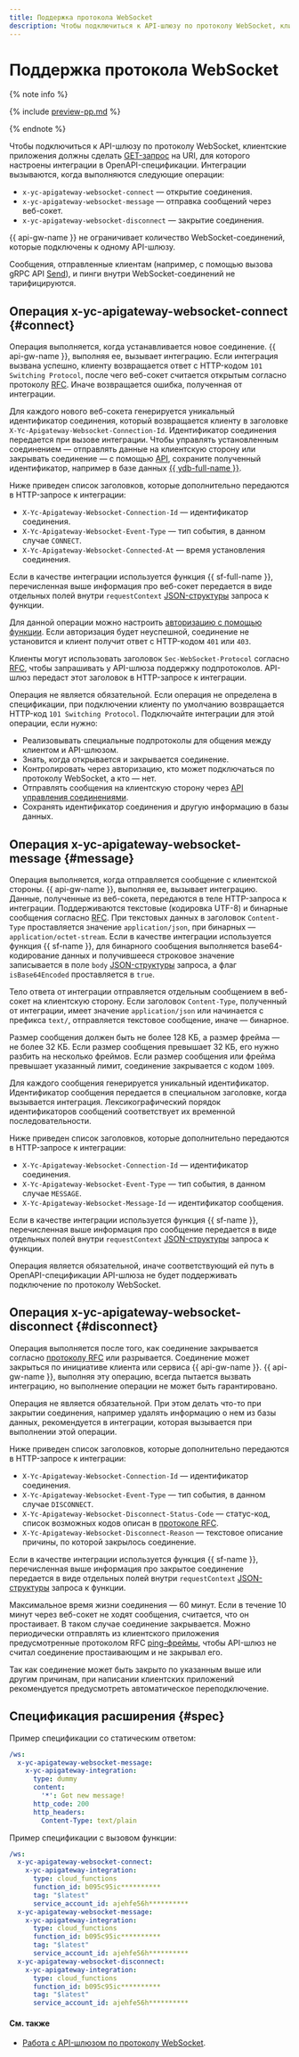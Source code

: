 ```yaml
---
title: Поддержка протокола WebSocket
description: Чтобы подключиться к API-шлюзу по протоколу WebSocket, клиентские приложения должны сделать GET-запрос на URI, для которого настроены интеграции в OpenAPI-спецификации.
---
```


# Поддержка протокола WebSocket

{% note info %}

{% include [preview-pp.md](../../../_includes/preview-pp.md) %}

{% endnote %}

Чтобы подключиться к API-шлюзу по протоколу WebSocket, клиентские приложения должны сделать [GET-запрос](https://www.rfc-editor.org/rfc/rfc6455#section-1.3) на URI, для которого настроены интеграции в OpenAPI-спецификации. Интеграции вызываются, когда выполняются следующие операции:
* `x-yc-apigateway-websocket-connect` — открытие соединения.
* `x-yc-apigateway-websocket-message` — отправка сообщений через веб-сокет.
* `x-yc-apigateway-websocket-disconnect` — закрытие соединения.

{{ api-gw-name }} не ограничивает количество WebSocket-соединений, которые подключены к одному API-шлюзу.

Сообщения, отправленные клиентам (например, с помощью вызова gRPC API [Send](../../apigateway/websocket/api-ref/grpc/Connection/send.md)), и пинги внутри WebSocket-соединений не тарифицируются.

## Операция x-yc-apigateway-websocket-connect {#connect}

Операция выполняется, когда устанавливается новое соединение. {{ api-gw-name }}, выполняя ее, вызывает интеграцию. Если интеграция вызвана успешно, клиенту возвращается ответ с HTTP-кодом `101 Switching Protocol`, после чего веб-сокет считается открытым согласно протоколу [RFC](https://www.rfc-editor.org/rfc/rfc6455#page-12). Иначе возвращается ошибка, полученная от интеграции.

Для каждого нового веб-сокета генерируется уникальный идентификатор соединения, который возвращается клиенту в заголовке `X-Yc-Apigateway-Websocket-Connection-Id`. Идентификатор соединения передается при вызове интеграции. Чтобы управлять установленным соединением — отправлять данные на клиентскую сторону или закрывать соединение — с помощью [API](../../api-ref/websocket/authentication.md), сохраните полученный идентификатор, например в базе данных [{{ ydb-full-name }}](../../../ydb/).

Ниже приведен список заголовков, которые дополнительно передаются в HTTP-запросе к интеграции:
* `X-Yc-Apigateway-Websocket-Connection-Id` — идентификатор соединения.
* `X-Yc-Apigateway-Websocket-Event-Type` — тип события, в данном случае `CONNECT`.
* `X-Yc-Apigateway-Websocket-Connected-At` — время установления соединения.

Если в качестве интеграции используется функция {{ sf-full-name }}, перечисленная выше информация про веб-сокет передается в виде отдельных полей внутри `requestContext` [JSON-структуры](../../../functions/concepts/function-invoke.md#request) запроса к функции.

Для данной операции можно настроить [авторизацию с помощью функции](../extensions/function-authorizer.md). Если авторизация будет неуспешной, соединение не установится и клиент получит ответ с HTTP-кодом `401` или `403`.

Клиенты могут использовать заголовок `Sec-WebSocket-Protocol` согласно [RFC](https://www.rfc-editor.org/rfc/rfc6455#page-12), чтобы запрашивать у API-шлюза поддержку подпротоколов. API-шлюз передаст этот заголовок в HTTP-запросе к интеграции.

Операция не является обязательной. Если операция не определена в спецификации, при подключении клиенту по умолчанию возвращается HTTP-код `101 Switching Protocol`. Подключайте интеграции для этой операции, если нужно:
* Реализовывать специальные подпротоколы для общения между клиентом и API-шлюзом.
* Знать, когда открывается и закрывается соединение.
* Контролировать через авторизацию, кто может подключаться по протоколу WebSocket, а кто — нет.
* Отправлять сообщения на клиентскую сторону через [API управления соединениями](../../api-ref/websocket/authentication.md).
* Сохранять идентификатор соединения и другую информацию в базы данных.

## Операция x-yc-apigateway-websocket-message {#message}

Операция выполняется, когда отправляется сообщение с клиентской стороны. {{ api-gw-name }}, выполняя ее, вызывает интеграцию. Данные, полученные из веб-сокета, передаются в теле HTTP-запроса к интеграции. Поддерживаются текстовые (кодировка UTF-8) и бинарные сообщения согласно [RFC](https://www.rfc-editor.org/rfc/rfc6455#section-5.6). При текстовых данных в заголовок `Content-Type` проставляется значение `application/json`, при бинарных — `application/octet-stream`. Если в качестве интеграции используется функция {{ sf-name }}, для бинарного сообщения выполняется base64-кодирование данных и получившееся строковое значение записывается в поле `body` [JSON-структуры](../../../functions/concepts/function-invoke.md#request) запроса, а флаг `isBase64Encoded` проставляется в `true`.

Тело ответа от интеграции отправляется отдельным сообщением в веб-сокет на клиентскую сторону. Если заголовок `Content-Type`, полученный от интеграции, имеет значение `application/json` или начинается с префикса `text/`, отправляется текстовое сообщение, иначе — бинарное.

Размер сообщения должен быть не более 128 КБ, а размер фрейма — не более 32 КБ. Если размер сообщения превышает 32 КБ, его нужно разбить на несколько фреймов. Если размер сообщения или фрейма превышает указанный лимит, соединение закрывается с кодом `1009`.

Для каждого сообщения генерируется уникальный идентификатор. Идентификатор сообщения передается в специальном заголовке, когда вызывается интеграция. Лексикографический порядок идентификаторов сообщений соответствует их временной последовательности.

Ниже приведен список заголовков, которые дополнительно передаются в HTTP-запросе к интеграции:
* `X-Yc-Apigateway-Websocket-Connection-Id` — идентификатор соединения.
* `X-Yc-Apigateway-Websocket-Event-Type` — тип события, в данном случае `MESSAGE`.
* `X-Yc-Apigateway-Websocket-Message-Id` — идентификатор сообщения.

Если в качестве интеграции используется функция {{ sf-name }}, перечисленная выше информация про сообщение передается в виде отдельных полей внутри `requestContext` [JSON-структуры](../../../functions/concepts/function-invoke.md#request) запроса к функции.

Операция является обязательной, иначе соответствующий ей путь в OpenAPI-спецификации API-шлюза не будет поддерживать подключение по протоколу WebSocket.

## Операция x-yc-apigateway-websocket-disconnect {#disconnect}

Операция выполняется после того, как соединение закрывается согласно [протоколу RFC](https://www.rfc-editor.org/rfc/rfc6455#section-1.4) или разрывается. Соединение может закрыться по инициативе клиента или сервиса {{ api-gw-name }}. {{ api-gw-name }}, выполняя эту операцию, всегда пытается вызвать интеграцию, но выполнение операции не может быть гарантировано.

Операция не является обязательной. При этом делать что-то при закрытии соединения, например удалять информацию о нем из базы данных, рекомендуется в интеграции, которая вызывается при выполнении этой операции.

Ниже приведен список заголовков, которые дополнительно передаются в HTTP-запросе к интеграции:
* `X-Yc-Apigateway-Websocket-Connection-Id` — идентификатор соединения.
* `X-Yc-Apigateway-Websocket-Event-Type` — тип события, в данном случае `DISCONNECT`.
* `X-Yc-Apigateway-Websocket-Disconnect-Status-Code` — статус-код, список возможных кодов описан в [протоколе RFC](https://www.rfc-editor.org/rfc/rfc6455#section-7.4).
* `X-Yc-Apigateway-Websocket-Disconnect-Reason` — текстовое описание причины, по которой закрылось соединение.

Если в качестве интеграции используется функция {{ sf-name }}, перечисленная выше информация про закрытое соединение передается в виде отдельных полей внутри `requestContext` [JSON-структуры](../../../functions/concepts/function-invoke.md#request) запроса к функции.

Максимальное время жизни соединения — 60 минут. Если в течение 10 минут через веб-сокет не ходят сообщения, считается, что он простаивает. В таком случае соединение закрывается. Можно периодически отправлять из клиентского приложения предусмотренные протоколом RFC [ping-фреймы](https://www.rfc-editor.org/rfc/rfc6455#section-5.5.2), чтобы API-шлюз не считал соединение простаивающим и не закрывал его.

Так как соединение может быть закрыто по указанным выше или другим причинам, при написании клиентских приложений рекомендуется предусмотреть автоматическое переподключение.

## Спецификация расширения {#spec}

Пример спецификации со статическим ответом:

```yaml
/ws:
  x-yc-apigateway-websocket-message:
    x-yc-apigateway-integration:
      type: dummy
      content:
        '*': Got new message!
      http_code: 200
      http_headers:
        Content-Type: text/plain
```

Пример спецификации с вызовом функции:

```yaml
/ws:
  x-yc-apigateway-websocket-connect:
    x-yc-apigateway-integration:
      type: cloud_functions
      function_id: b095c95ic**********
      tag: "$latest"
      service_account_id: ajehfe56h**********
  x-yc-apigateway-websocket-message:
    x-yc-apigateway-integration:
      type: cloud_functions
      function_id: b095c95ic**********
      tag: "$latest"
      service_account_id: ajehfe56h**********
  x-yc-apigateway-websocket-disconnect:
    x-yc-apigateway-integration:
      type: cloud_functions
      function_id: b095c95ic**********
      tag: "$latest"
      service_account_id: ajehfe56h**********
```

#### См. также

* [Работа с API-шлюзом по протоколу WebSocket](../../tutorials/api-gw-websocket.md).

